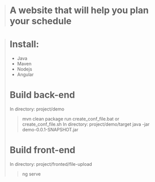 > # A website that will help you plan your schedule

> # Install:
> - Java
> - Maven
> - Nodejs
> - Angular
> # Build back-end
> In directory: project/demo
> > mvn clean package
> > run create_conf_file.bat or create_conf_file.sh
> In directory: project/demo/target
> > java -jar demo-0.0.1-SNAPSHOT.jar
> # Build front-end
> In directory: project/fronted/file-upload
> > ng serve
